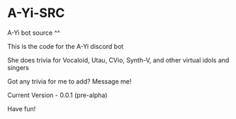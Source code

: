 # A-Yi-SRC
A-Yi bot source ^^

This is the code for the A-Yi discord bot

She does trivia for Vocaloid, Utau, CVio, Synth-V, and other virtual idols and singers

Got any trivia for me to add? Message me!

Current Version - 0.0.1 (pre-alpha)

Have fun!
